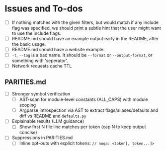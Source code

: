 # Issues and To-dos

- [ ] If nothing matches with the given filters, but would match if any include flag was specified, we should print a subtle hint that the user might want to use the include flags.
- [ ] README.md should have an example output early in the README, after the basic usage.
- [ ] README.md should have a website example.
- [ ] `-t`, `--tag` is a bad name. It should be `--format` or `--output-format`, or something with 'seperator'.
- [ ] Network requests cache TTL

## PARITIES.md

- [ ] Stronger symbol verification
  - [ ] AST-scan for module-level constants (ALL_CAPS) with module scoping
  - [ ] Argparse introspection via AST to extract flags/aliases/defaults and diff vs README and `defaults.py`

- [ ] Explainable results (LLM guidance)
  - [ ] Show first N file:line matches per token (cap N to keep output concise)

- [ ] Suppressions in PARITIES.md
  - [ ] Inline opt-outs with explicit tokens: `// noqa: <token[, token...]>`
